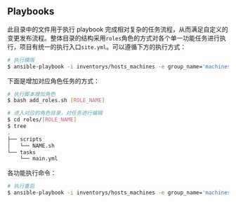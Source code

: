 ## Playbooks

此目录中的文件用于执行 playbook 完成相对复杂的任务流程，从而满足自定义的变更发布流程。整体目录的结构采用`roles`角色的方式对各个单一功能任务进行执行，项目有统一的执行入口`site.yml`。可以遵循下方的执行方式：

```bash
# 执行模版
$ ansible-playbook -i inventorys/hosts_machines -e group_name='machines' site.yml -t [TAG]
```

下面是增加对应角色任务的方式：

```bash
# 执行脚本增加角色
$ bash add_roles.sh [ROLE_NAME]

# 进入对应的角色目录，对任务进行编辑
$ cd roles/[ROLE_NAME]
$ tree
.
├── scripts
│   └── NAME.sh
└── tasks
    └── main.yml
```

各功能执行命令：

```bash
# 执行重启
$ ansible-playbook -i inventorys/hosts_machines -e group_name='machines' site.yml -t reboot
```

